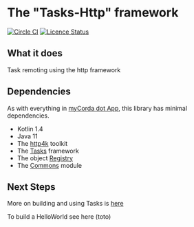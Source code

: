 # The "Tasks-Http" framework

[![Circle CI](https://circleci.com/gh/mycordaapp/tasks-http.svg?style=shield)](https://circleci.com/gh/mycordaapp/tasks-http)
[![Licence Status](https://img.shields.io/github/license/mycordaapp/tasks)](https://github.com/mycordaapp/tasks-http/blob/master/licence.txt)

## What it does

Task remoting using the http framework

## Dependencies

As with everything in [myCorda dot App](https://mycorda.app), this library has minimal dependencies.

* Kotlin 1.4
* Java 11
* The [http4k](https://www.http4k.org/) toolkit
* The [Tasks](https://github.com/mycordaapp/tasks#readme) framework
* The object [Registry](https://github.com/mycordaapp/registry#readme)
* The [Commons](https://github.com/mycordaapp/commons#readme) module

## Next Steps

More on building and using Tasks is [here](./docs/tasks.md)

To build a HelloWorld see here (toto)

